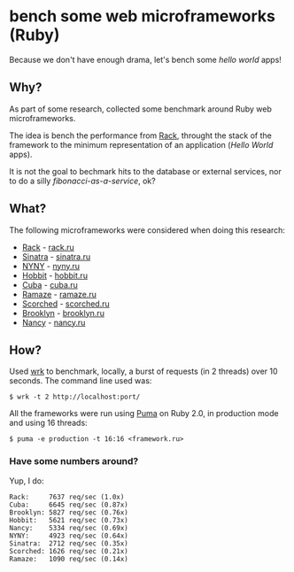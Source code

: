 # bench some web microframeworks (Ruby)

Because we don't have enough drama, let's bench some *hello world* apps!

## Why?

As part of some research, collected some benchmark around Ruby web
microframeworks.

The idea is bench the performance from [Rack](https://github.com/rack/rack),
throught the stack of the framework to the minimum representation of an
application (*Hello World* apps).

It is not the goal to bechmark hits to the database or external services,
nor to do a silly *fibonacci-as-a-service*, ok?

## What?

The following microframeworks were considered when doing this research:

- [Rack](https://github.com/rack/rack) - [rack.ru](rack.ru)
- [Sinatra](https://github.com/sinatra/sinatra) - [sinatra.ru](sinatra.ru)
- [NYNY](https://github.com/alisnic/nyny) - [nyny.ru](nyny.ru)
- [Hobbit](https://github.com/patriciomacadden/hobbit) - [hobbit.ru](hobbit.ru)
- [Cuba](https://github.com/soveran/cuba) - [cuba.ru](cuba.ru)
- [Ramaze](https://github.com/Ramaze/ramaze) - [ramaze.ru](ramaze.ru)
- [Scorched](https://github.com/Wardrop/Scorched) - [scorched.ru](scorched.ru)
- [Brooklyn](https://github.com/luislavena/brooklyn) - [brooklyn.ru](brooklyn.ru)
- [Nancy](https://github.com/heapsource/nancy) - [nancy.ru](nancy.ru)

## How?

Used [wrk](https://github.com/wg/wrk) to benchmark, locally, a burst of
requests (in 2 threads) over 10 seconds. The command line used was:

```console
$ wrk -t 2 http://localhost:port/
```

All the frameworks were run using [Puma](https://github.com/puma/puma) on
Ruby 2.0, in production mode and using 16 threads:

```console
$ puma -e production -t 16:16 <framework.ru>
```

### Have some numbers around?

Yup, I do:

```
Rack:     7637 req/sec (1.0x)
Cuba:     6645 req/sec (0.87x)
Brooklyn: 5827 req/sec (0.76x)
Hobbit:   5621 req/sec (0.73x)
Nancy:    5334 req/sec (0.69x)
NYNY:     4923 req/sec (0.64x)
Sinatra:  2712 req/sec (0.35x)
Scorched: 1626 req/sec (0.21x)
Ramaze:   1090 req/sec (0.14x)
```
